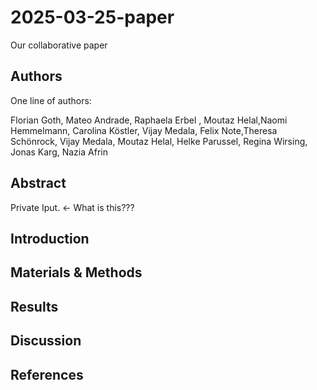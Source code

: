 # 2025-03-25-paper
Our collaborative paper

## Authors

One line of authors:

Florian Goth, Mateo Andrade, Raphaela Erbel , Moutaz Helal,Naomi Hemmelmann, Carolina Köstler, Vijay Medala, Felix Note,Theresa Schönrock, Vijay Medala, Moutaz Helal, Helke Parussel, Regina Wirsing, Jonas Karg, Nazia Afrin

## Abstract
Private Iput. <- What is this???

## Introduction

## Materials & Methods

## Results

## Discussion

## References


